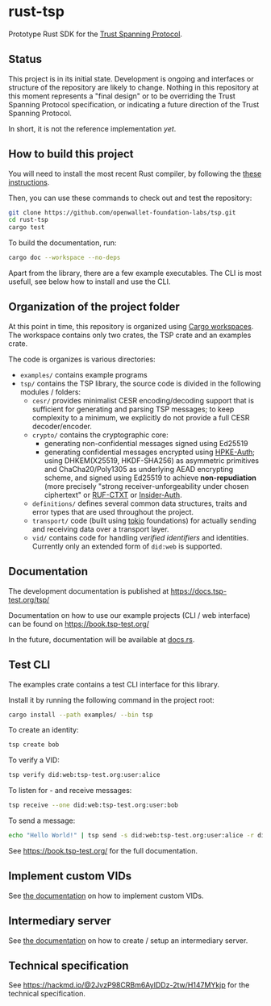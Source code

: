 # rust-tsp

Prototype Rust SDK for the [Trust Spanning Protocol](https://www.trustoverip.org/blog/2023/01/05/the-toip-trust-spanning-protocol/).

## Status

This project is in its initial state. Development is ongoing and interfaces or
structure of the repository are likely to change. Nothing in this repository at
this moment represents a "final design" or to be overriding the Trust Spanning Protocol specification, or indicating a future direction of the Trust Spanning Protocol.

In short, it is not the reference implementation _yet_.

## How to build this project

You will need to install the most recent Rust compiler, by following the
[these instructions](https://www.rust-lang.org/tools/install).

Then, you can use these commands to check out and test the repository:

```sh
git clone https://github.com/openwallet-foundation-labs/tsp.git
cd rust-tsp
cargo test
```

To build the documentation, run:

```sh
cargo doc --workspace --no-deps
```

Apart from the library, there are a few example executables.
The CLI is most usefull, see below how to install and use the CLI.

## Organization of the project folder

At this point in time, this repository is organized using [Cargo workspaces](https://doc.rust-lang.org/book/ch14-03-cargo-workspaces.html). The workspace contains only two crates, the TSP crate and an examples crate.

The code is organizes is various directories:

- `examples/` contains example programs
- `tsp/` contains the TSP library, the source code is divided in the following modules / folders:
  - `cesr/` provides minimalist CESR encoding/decoding support that is sufficient for generating and parsing TSP messages; to keep complexity to a minimum, we explicitly do not provide a full CESR decoder/encoder.
  - `crypto/` contains the cryptographic core:
    - generating non-confidential messages signed using Ed25519
    - generating confidential messages encrypted using [HPKE-Auth](https://datatracker.ietf.org/doc/rfc9180/); using DHKEM(X25519, HKDF-SHA256) as asymmetric primitives and ChaCha20/Poly1305 as underlying AEAD encrypting scheme, and signed using Ed25519 to achieve **non-repudiation** (more precisely "strong receiver-unforgeability under chosen ciphertext" or [RUF-CTXT](https://eprint.iacr.org/2001/079) or [Insider-Auth](https://eprint.iacr.org/2020/1499.pdf).
  - `definitions/` defines several common data structures, traits and error types that are used throughout the project.
  - `transport/` code (built using [tokio](https://tokio.rs/) foundations) for actually sending and receiving data over a transport layer.
  - `vid/` contains code for handling _verified identifiers_ and identities. Currently only an extended form of `did:web` is supported.

## Documentation

The development documentation is published at https://docs.tsp-test.org/tsp/

Documentation on how to use our example projects (CLI / web interface)
can be found on https://book.tsp-test.org/

In the future, documentation will be available at [docs.rs](https://docs.rs).

## Test CLI

The examples crate contains a test CLI interface for this library.

Install it by running the following command in the project root:

```sh
cargo install --path examples/ --bin tsp
```

To create an identity:

```sh
tsp create bob
```

To verify a VID:

```sh
tsp verify did:web:tsp-test.org:user:alice
```

To listen for - and receive messages:

```sh
tsp receive --one did:web:tsp-test.org:user:bob
```

To send a message:

```sh
echo "Hello World!" | tsp send -s did:web:tsp-test.org:user:alice -r did:web:tsp-test.org:user:bob
```

See https://book.tsp-test.org/ for the full documentation.

## Implement custom VIDs

See [the documentation](/docs/custom-vids.md) on how to implement custom VIDs.

## Intermediary server

See [the documentation](/docs/intermediary.md) on how to create / setup an intermediary server.

## Technical specification

See https://hackmd.io/@2JvzP98CRBm6AyIDDz-2tw/H147MYkjp for the technical specification.
